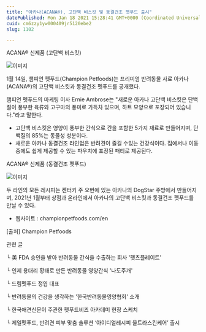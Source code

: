 ```yaml
---
title: "아카나(ACANA®), 고단백 비스킷 및 동결건조 펫푸드 출시"
datePublished: Mon Jan 18 2021 15:28:41 GMT+0000 (Coordinated Universal Time)
cuid: cm6zzy1yw000409jr5120ebe2
slug: 1102

---
```



ACANA® 신제품 (고단백 비스킷)

![이미지](https://cdn.hashnode.com/res/hashnode/image/upload/v1739248992485/eec9fd80-2862-4bb2-9774-9972e83734ba.jpeg)

1월 14일, 챔피언 펫푸드(Champion Petfoods)는 프리미엄 반려동물 사료 아카나(ACANA®)의 고단백 비스킷과 동결건조 펫푸드를 공개했다.

챔피언 펫푸드의 마케팅 이사 Ernie Ambrose는 "새로운 아카나 고단백 비스킷은 단백질이 풍부한 육류와 고구마의 풍미로 가득차 있으며, 하트 모양으로 포장되어 있습니다."라고 말한다.

- 고단백 비스킷은 영양이 풍부한 간식으로 간을 포함한 5가지 재료로 만들어지며, 단백질의 85%는 동물성 성분이다.
- 새로운 아카나 동결건조 라인업은 반려견이 즐길 수있는 건강식이다. 집에서나 이동 중에도 쉽게 제공할 수 있는 파우치에 포장된 패티로 제공된다.

ACANA® 신제품 (동결건조 펫푸드)

![이미지](https://cdn.hashnode.com/res/hashnode/image/upload/v1739248994278/8211701d-0fbd-46a2-b6cc-daa93bfbc270.jpeg)

두 라인의 모든 레시피는 켄터키 주 오번에 있는 아카나의 DogStar 주방에서 만들어지며, 2021년 1월부터 상점과 온라인에서 아카나의 고단백 비스킷과 동결건조 펫푸드를 만날 수 있다.

- 웹사이트 : championpetfoods.com/en

[출처] Champion Petfoods

관련 글

└ 美 FDA 승인을 받아 반려동물 간식을 수출하는 회사 '펫츠플레이트'

└ 인제 용대리 황태로 만든 반려동물 영양간식 '나도주개'

└ 드림펫푸드 정엽 대표

└ 반려동물의 건강을 생각하는 '한국반려동물영양협회' 소개

└ 한국애견신문이 주관한 펫푸드비즈 아카데미 현장 스케치

└ 제일펫푸드, 반려견 피부 맞춤 솔루션 ‘아이디얼레시피 울트라스킨케어’ 출시